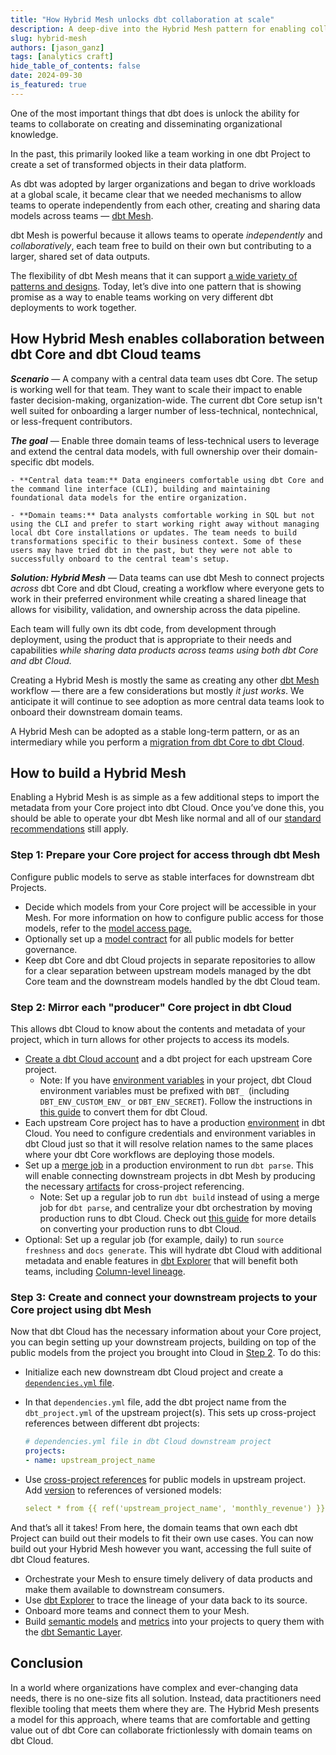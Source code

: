 ```yaml
---
title: "How Hybrid Mesh unlocks dbt collaboration at scale"
description: A deep-dive into the Hybrid Mesh pattern for enabling collaboration between domain teams using dbt Core and dbt Cloud. 
slug: hybrid-mesh
authors: [jason_ganz]
tags: [analytics craft]
hide_table_of_contents: false
date: 2024-09-30
is_featured: true
---
```



One of the most important things that dbt does is unlock the ability for teams to collaborate on creating and disseminating organizational knowledge.

In the past, this primarily looked like a team working in one dbt Project to create a set of transformed objects in their data platform.

As dbt was adopted by larger organizations and began to drive workloads at a global scale, it became clear that we needed mechanisms to allow teams to operate independently from each other, creating and sharing data models across teams &mdash; [dbt Mesh](/best-practices/how-we-mesh/mesh-1-intro).

<!-- truncate -->

dbt Mesh is powerful because it allows teams to operate _independently_ and _collaboratively_, each team free to build on their own but contributing to a larger, shared set of data outputs.

The flexibility of dbt Mesh means that it can support [a wide variety of patterns and designs](/best-practices/how-we-mesh/mesh-3-structures). Today, let’s dive into one pattern that is showing promise as a way to enable teams working on very different dbt deployments to work together.

## How Hybrid Mesh enables collaboration between dbt Core and dbt Cloud teams

**_Scenario_** &mdash; A company with a central data team uses dbt Core. The setup is working well for that team. They want to scale their impact to enable faster decision-making, organization-wide. The current dbt Core setup isn't well suited for onboarding a larger number of less-technical, nontechnical, or less-frequent contributors. 

**_The goal_** &mdash; Enable three domain teams of less-technical users to leverage and extend the central data models, with full ownership over their domain-specific dbt models.

    - **Central data team:** Data engineers comfortable using dbt Core and the command line interface (CLI), building and maintaining foundational data models for the entire organization.

    - **Domain teams:** Data analysts comfortable working in SQL but not using the CLI and prefer to start working right away without managing local dbt Core installations or updates. The team needs to build transformations specific to their business context. Some of these users may have tried dbt in the past, but they were not able to successfully onboard to the central team's setup.

**_Solution: Hybrid Mesh_** &mdash; Data teams can use dbt Mesh to connect projects *across* dbt Core and dbt Cloud, creating a workflow where everyone gets to work in their preferred environment while creating a shared lineage that allows for visibility, validation, and ownership across the data pipeline. 

Each team will fully own its dbt code, from development through deployment, using the product that is appropriate to their needs and capabilities _while sharing data products across teams using both dbt Core and dbt Cloud._

<Lightbox src="/img/blog/2024-09-30-hybrid-mesh/hybrid-mesh.png" width="75%" title="A before and after diagram highlighting how a Hybrid Mesh allows central data teams using dbt Core to work with domain data teams using dbt Cloud." />

Creating a Hybrid Mesh is mostly the same as creating any other [dbt Mesh](/guides/mesh-qs?step=1) workflow &mdash; there are a few considerations but mostly _it just works_. We anticipate it will continue to see adoption as more central data teams look to onboard their downstream domain teams. 

A Hybrid Mesh can be adopted as a stable long-term pattern, or as an intermediary while you perform a [migration from dbt Core to dbt Cloud](/guides/core-cloud-2?step=1).

## How to build a Hybrid Mesh
Enabling a Hybrid Mesh is as simple as a few additional steps to import the metadata from your Core project into dbt Cloud. Once you’ve done this, you should be able to operate your dbt Mesh like normal and all of our [standard recommendations](/best-practices/how-we-mesh/mesh-1-intro) still apply. 

### Step 1: Prepare your Core project for access through dbt Mesh

Configure public models to serve as stable interfaces for downstream dbt Projects.

- Decide which models from your Core project will be accessible in your Mesh. For more information on how to configure public access for those models, refer to the [model access page.](/docs/collaborate/govern/model-access)
- Optionally set up a [model contract](/docs/collaborate/govern/model-contracts) for all public models for better governance.
- Keep dbt Core and dbt Cloud projects in separate repositories to allow for a clear separation between upstream models managed by the dbt Core team and the downstream models handled by the dbt Cloud team.

### Step 2: Mirror each "producer" Core project in dbt Cloud 
This allows dbt Cloud to know about the contents and metadata of your project, which in turn allows for other projects to access its models.

- [Create a dbt Cloud account](https://www.getdbt.com/signup/) and a dbt project for each upstream Core project.
  - Note: If you have [environment variables](/docs/build/environment-variables) in your project, dbt Cloud environment variables must be prefixed with `DBT_ `(including `DBT_ENV_CUSTOM_ENV_` or `DBT_ENV_SECRET`). Follow the instructions in [this guide](https://docs.getdbt.com/guides/core-to-cloud-1?step=8#environment-variables) to convert them for dbt Cloud.
- Each upstream Core project has to have a production [environment](/docs/dbt-cloud-environments) in dbt Cloud. You need to configure credentials and environment variables in dbt Cloud just so that it will resolve relation names to the same places where your dbt Core workflows are deploying those models.
- Set up a [merge job](/docs/deploy/merge-jobs) in a production environment to run `dbt parse`. This will enable connecting downstream projects in dbt Mesh by producing the necessary [artifacts](/reference/artifacts/dbt-artifacts) for cross-project referencing.
  - Note: Set up a regular job to run `dbt build` instead of using a merge job for `dbt parse`, and centralize your dbt orchestration by moving production runs to dbt Cloud. Check out [this guide](/guides/core-to-cloud-1?step=9) for more details on converting your production runs to dbt Cloud.
- Optional: Set up a regular job (for example, daily) to run `source freshness` and `docs generate`. This will hydrate dbt Cloud with additional metadata and enable features in [dbt Explorer](/docs/collaborate/explore-projects) that will benefit both teams, including [Column-level lineage](/docs/collaborate/column-level-lineage).

### Step 3: Create and connect your downstream projects to your Core project using dbt Mesh
Now that dbt Cloud has the necessary information about your Core project, you can begin setting up your downstream projects, building on top of the public models from the project you brought into Cloud in [Step 2](#step-2-mirror-each-producer-core-project-in-dbt-cloud). To do this:
- Initialize each new downstream dbt Cloud project and create a [`dependencies.yml` file](/docs/collaborate/govern/project-dependencies#use-cases). 
- In that `dependencies.yml` file, add the dbt project name from the `dbt_project.yml` of the upstream project(s). This sets up cross-project references between different dbt projects:

    ```yaml
    # dependencies.yml file in dbt Cloud downstream project
    projects:
    - name: upstream_project_name
    ```
- Use [cross-project references](/reference/dbt-jinja-functions/ref#ref-project-specific-models) for public models in upstream project. Add [version](/reference/dbt-jinja-functions/ref#versioned-ref) to references of versioned models:
  ```yaml
  select * from {{ ref('upstream_project_name', 'monthly_revenue') }}
  ```

And that’s all it takes! From here, the domain teams that own each dbt Project can build out their models to fit their own use cases. You can now build out your Hybrid Mesh however you want, accessing the full suite of dbt Cloud features.
- Orchestrate your Mesh to ensure timely delivery of data products and make them available to downstream consumers.
- Use [dbt Explorer](/docs/collaborate/explore-projects) to trace the lineage of your data back to its source.
- Onboard more teams and connect them to your Mesh.
- Build [semantic models](/docs/build/semantic-models) and [metrics](/docs/build/metrics-overview) into your projects to query them with the [dbt Semantic Layer](https://www.getdbt.com/product/semantic-layer).


## Conclusion

In a world where organizations have complex and ever-changing data needs, there is no one-size fits all solution. Instead, data practitioners need flexible tooling that meets them where they are. The Hybrid Mesh presents a model for this approach, where teams that are comfortable and getting value out of dbt Core can collaborate frictionlessly with domain teams on dbt Cloud.

